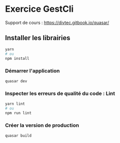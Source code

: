 # Exercice GestCli

Support de cours : https://divtec.gitbook.io/quasar/


## Installer les librairies
```bash
yarn
# ou
npm install
```

### Démarrer l'application
```bash
quasar dev
```

### Inspecter les erreurs de qualité du code : Lint
```bash
yarn lint
# ou
npm run lint
```

### Créer la version de production
```bash
quasar build
```
